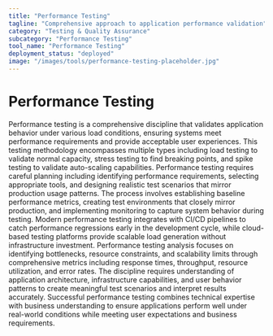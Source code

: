 ```yaml
---
title: "Performance Testing"
tagline: "Comprehensive approach to application performance validation"
category: "Testing & Quality Assurance"
subcategory: "Performance Testing"
tool_name: "Performance Testing"
deployment_status: "deployed"
image: "/images/tools/performance-testing-placeholder.jpg"
---
```


# Performance Testing

Performance testing is a comprehensive discipline that validates application behavior under various load conditions, ensuring systems meet performance requirements and provide acceptable user experiences. This testing methodology encompasses multiple types including load testing to validate normal capacity, stress testing to find breaking points, and spike testing to validate auto-scaling capabilities. Performance testing requires careful planning including identifying performance requirements, selecting appropriate tools, and designing realistic test scenarios that mirror production usage patterns. The process involves establishing baseline performance metrics, creating test environments that closely mirror production, and implementing monitoring to capture system behavior during testing. Modern performance testing integrates with CI/CD pipelines to catch performance regressions early in the development cycle, while cloud-based testing platforms provide scalable load generation without infrastructure investment. Performance testing analysis focuses on identifying bottlenecks, resource constraints, and scalability limits through comprehensive metrics including response times, throughput, resource utilization, and error rates. The discipline requires understanding of application architecture, infrastructure capabilities, and user behavior patterns to create meaningful test scenarios and interpret results accurately. Successful performance testing combines technical expertise with business understanding to ensure applications perform well under real-world conditions while meeting user expectations and business requirements.
